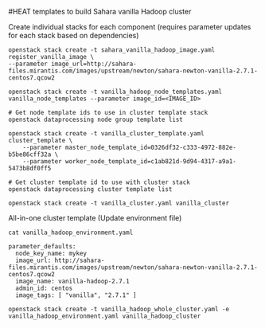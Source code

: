 #HEAT templates to build Sahara vanilla Hadoop cluster


Create individual stacks for each component (requires parameter updates for each stack based on dependencies)
```
openstack stack create -t sahara_vanilla_hadoop_image.yaml register_vanilla_image \
--parameter image_url=http://sahara-files.mirantis.com/images/upstream/newton/sahara-newton-vanilla-2.7.1-centos7.qcow2
 
openstack stack create -t vanilla_hadoop_node_templates.yaml vanilla_node_templates --parameter image_id=<IMAGE_ID>
 
# Get node template ids to use in cluster template stack
openstack dataprocessing node group template list
 
openstack stack create -t vanilla_cluster_template.yaml cluster_template \
    --parameter master_node_template_id=0326df32-c333-4972-882e-b5be86cff32a \
    --parameter worker_node_template_id=c1ab821d-9d94-4317-a9a1-5473b8df0ff5
    
# Get cluster template id to use with cluster stack
openstack dataprocessing cluster template list
 
openstack stack create -t vanilla_cluster.yaml vanilla_cluster
```

All-in-one cluster template (Update environment file)
```
cat vanilla_hadoop_environment.yaml
 
parameter_defaults:
  node_key_name: mykey
  image_url: http://sahara-files.mirantis.com/images/upstream/newton/sahara-newton-vanilla-2.7.1-centos7.qcow2
  image_name: vanilla-hadoop-2.7.1
  admin_id: centos
  image_tags: [ "vanilla", "2.7.1" ]
  
openstack stack create -t vanilla_hadoop_whole_cluster.yaml -e vanilla_hadoop_environment.yaml vanilla_hadoop_cluster
```